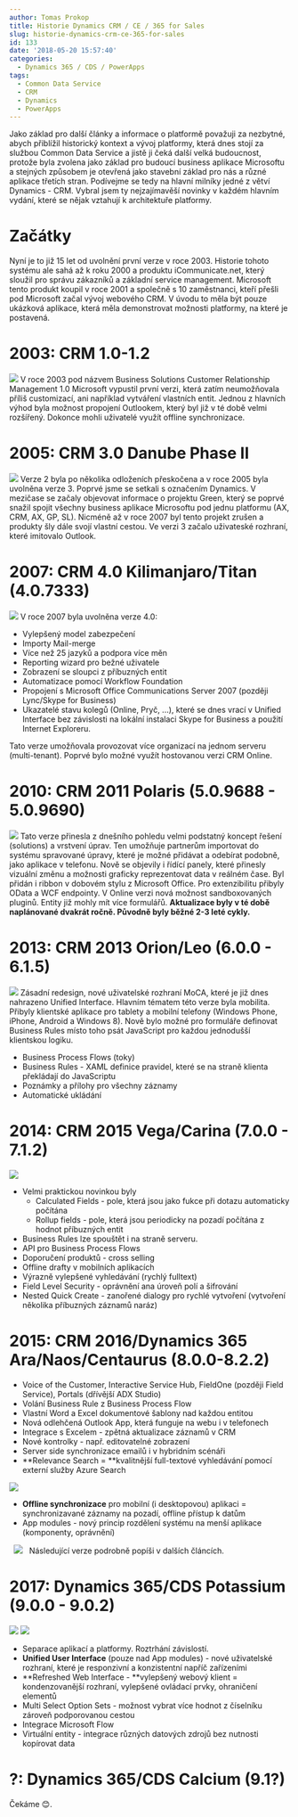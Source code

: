 ```yaml
---
author: Tomas Prokop
title: Historie Dynamics CRM / CE / 365 for Sales
slug: historie-dynamics-crm-ce-365-for-sales
id: 133
date: '2018-05-20 15:57:40'
categories:
  - Dynamics 365 / CDS / PowerApps
tags:
  - Common Data Service
  - CRM
  - Dynamics
  - PowerApps
---
```


Jako základ pro další články a informace o platformě považuji za nezbytné, abych přiblížil historický kontext a vývoj platformy, která dnes stojí za službou Common Data Service a jistě ji čeká další velká budoucnost, protože byla zvolena jako základ pro budoucí business aplikace Microsoftu a stejných způsobem je otevřená jako stavební základ pro nás a různé aplikace třetích stran. Podívejme se tedy na hlavní milníky jedné z větví Dynamics - CRM. Vybral jsem ty nejzajímavěší novinky v každém hlavním vydání, které se nějak vztahují k architektuře platformy.

# Začátky

Nyní je to již 15 let od uvolnění první verze v roce 2003\. Historie tohoto systému ale sahá až k roku 2000 a produktu iCommunicate.net, který sloužil pro správu zákazníků a základní service management. Microsoft tento produkt koupil v roce 2001 a společně s 10 zaměstnanci, kteří přešli pod Microsoft začal vývoj webového CRM. V úvodu to měla být pouze ukázková aplikace, která měla demonstrovat možnosti platformy, na které je postavená.

# 2003: CRM 1.0-1.2

![](/uploads/2018/05/crm1.jpg) V roce 2003 pod názvem Business Solutions Customer Relationship Management 1.0 Microsoft vypustil první verzi, která zatím neumožňovala příliš customizací, ani například vytváření vlastních entit. Jednou z hlavních výhod byla možnost propojení Outlookem, který byl již v té době velmi rozšířený. Dokonce mohli uživatelé využít offline synchronizace.

# 2005: CRM 3.0 Danube Phase II

![](/uploads/2018/05/crm3.jpg) Verze 2 byla po několika odloženích přeskočena a v roce 2005 byla uvolněna verze 3\. Poprvé jsme se setkali s označením Dynamics. V mezičase se začaly objevovat informace o projektu Green, který se poprvé snažil spojit všechny business aplikace Microsoftu pod jednu platformu (AX, CRM, AX, GP, SL). Nicméně až v roce 2007 byl tento projekt zrušen a produkty šly dále svojí vlastní cestou. Ve verzi 3 začalo uživateské rozhraní, které imitovalo Outlook.

# 2007: CRM 4.0 Kilimanjaro/Titan (4.0.7333)

![](/uploads/2018/05/lokup_3.png) V roce 2007 byla uvolněna verze 4.0:

*   Vylepšený model zabezpečení
*   Importy Mail-merge
*   Více než 25 jazyků a podpora více měn
*   Reporting wizard pro bežné uživatele
*   Zobrazení se sloupci z příbuzných entit
*   Automatizace pomocí Workflow Foundation
*   Propojení s Microsoft Office Communications Server 2007 (později Lync/Skype for Business)
*   Ukazatelé stavu kolegů (Online, Pryč, ...), které se dnes vrací v Unified Interface bez závislosti na lokální instalaci Skype for Business a použití Internet Exploreru.

Tato verze umožňovala provozovat více organizací na jednom serveru (multi-tenant). Poprvé bylo možné využít hostovanou verzi CRM Online.

# 2010: CRM 2011 Polaris (5.0.9688 - 5.0.9690)

![](/uploads/2018/05/crm2011.png) Tato verze přinesla z dnešního pohledu velmi podstatný koncept řešení (solutions) a vrstvení úprav. Ten umožňuje partnerům importovat do systému spravované úpravy, které je možné přidávat a odebírat podobně, jako aplikace v telefonu. Nově se objevily i řídící panely, které přinesly vizuální změnu a možnosti graficky reprezentovat data v reálném čase. Byl přidán i ribbon v dobovém stylu z Microsoft Office. Pro extenzibilitu přibyly OData a WCF endpointy. V Online verzi nová možnost sandboxovaných pluginů. Entity již mohly mít více formulářů. **Aktualizace byly v té době naplánované dvakrát ročně. Původně byly běžné 2-3 leté cykly.**

# 2013: CRM 2013 Orion/Leo (6.0.0 - 6.1.5)

![](/uploads/2018/05/crm2013.png) Zásadní redesign, nové uživatelské rozhraní MoCA, které je již dnes nahrazeno Unified Interface. Hlavním tématem této verze byla mobilita. Přibyly klientské aplikace pro tablety a mobilní telefony (Windows Phone, iPhone, Android a Windows 8). Nově bylo možné pro formuláře definovat Business Rules místo toho psát JavaScript pro každou jednodušší klientskou logiku.

*   Business Process Flows (toky)
*   Business Rules - XAML definice pravidel, které se na straně klienta překládají do JavaScriptu
*   Poznámky a přílohy pro všechny záznamy
*   Automatické ukládání

# 2014: CRM 2015 Vega/Carina (7.0.0 - 7.1.2)

![](/uploads/2018/05/crm2015.jpg)

*   Velmi praktickou novinkou byly
    *   Calculated Fields - pole, která jsou jako fukce při dotazu automaticky počítána
    *   Rollup fields - pole, která jsou periodicky na pozadí počítána z hodnot příbuzných entit
*   Business Rules lze spouštět i na straně serveru.
*   API pro Business Process Flows
*   Doporučení produktů - cross selling
*   Offline drafty v mobilních aplikacích
*   Výrazně vylepšené vyhledávání (rychlý fulltext)
*   Field Level Security - oprávnění ana úroveň polí a šifrování
*   Nested Quick Create - zanořené dialogy pro rychlé vytvoření (vytvoření několika příbuzných záznamů naráz)

# 2015: CRM 2016/Dynamics 365 Ara/Naos/Centaurus (8.0.0-8.2.2)

*   Voice of the Customer, Interactive Service Hub, FieldOne (později Field Service), Portals (dřívější ADX Studio)
*   Volání Business Rule z Business Process Flow
*   Vlastní Word a Excel dokumentové šablony nad každou entitou
*   Nová odlehčená Outlook App, která funguje na webu i v telefonech
*   Integrace s Excelem - zpětná aktualizace záznamů v CRM
*   Nové kontrolky - např. editovatelné zobrazení
*   Server side synchronizace emailů i v hybridním scénáři
*   **Relevance Search = **kvalitnější full-textové vyhledávání pomocí externí služby Azure Search

![](/uploads/2018/05/relevance-search.png)

*   **Offline synchronizace** pro mobilní (i desktopovou) aplikaci = synchronizavané záznamy na pozadí, offline přístup k datům
*   App modules - nový princip rozdělení systému na menší aplikace (komponenty, oprávnění)

  ![](/uploads/2018/05/mobileoffline.png)   Následující verze podrobně popíši v dalších článcích.

# 2017: Dynamics 365/CDS Potassium (9.0.0 - 9.0.2)

![](/uploads/2018/05/chrome_2018-05-30_20-35-21.png) ![](/uploads/2018/05/chrome_2018-05-30_20-36-53.png)

*   Separace aplikací a platformy. Roztrhání závislostí.
*   **Unified User Interface** (pouze nad App modules) - nové uživatelské rozhraní, které je responzivní a konzistentní napříč zařízeními
*   **Refreshed Web Interface - **vylepšený webový klient = kondenzovanější rozhraní, vylepšené ovládací prvky, ohraničení elementů
*   Multi Select Option Sets - možnost vybrat více hodnot z číselníku zároveň podporovanou cestou
*   Integrace Microsoft Flow
*   Virtuální entity - integrace různých datových zdrojů bez nutnosti kopírovat data

# ?: Dynamics 365/CDS Calcium (9.1?)

Čekáme <span class="emoji">😊</span><span class="emoji">.</span>